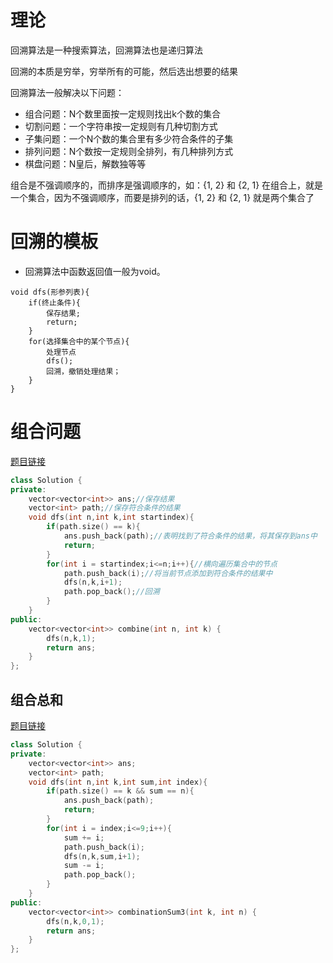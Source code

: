 # 理论

回溯算法是一种搜索算法，回溯算法也是递归算法

回溯的本质是穷举，穷举所有的可能，然后选出想要的结果

回溯算法一般解决以下问题：

- 组合问题：N个数里面按一定规则找出k个数的集合
- 切割问题：一个字符串按一定规则有几种切割方式
- 子集问题：一个N个数的集合里有多少符合条件的子集
- 排列问题：N个数按一定规则全排列，有几种排列方式
- 棋盘问题：N皇后，解数独等等

组合是不强调顺序的，而排序是强调顺序的，如：{1, 2} 和 {2, 1} 在组合上，就是一个集合，因为不强调顺序，而要是排列的话，{1, 2} 和 {2, 1} 就是两个集合了

# 回溯的模板

* 回溯算法中函数返回值一般为void。

```
void dfs(形参列表){
	if(终止条件){
		保存结果;
		return;
	}
	for(选择集合中的某个节点){
		处理节点
		dfs();
		回溯，撤销处理结果；
	}
}
```

# 组合问题

[题目链接](https://leetcode.cn/problems/combinations/)

```c++
class Solution {
private:
    vector<vector<int>> ans;//保存结果
    vector<int> path;//保存符合条件的结果
    void dfs(int n,int k,int startindex){
        if(path.size() == k){
            ans.push_back(path);//表明找到了符合条件的结果，将其保存到ans中
            return;
        }
        for(int i = startindex;i<=n;i++){//横向遍历集合中的节点
            path.push_back(i);//将当前节点添加到符合条件的结果中
            dfs(n,k,i+1);
            path.pop_back();//回溯
        }   
    }
public:
    vector<vector<int>> combine(int n, int k) {
        dfs(n,k,1);
        return ans;
    }
};
```

## 组合总和

[题目链接](https://leetcode.cn/problems/combination-sum-iii/)

```c++
class Solution {
private:
    vector<vector<int>> ans;
    vector<int> path;
    void dfs(int n,int k,int sum,int index){
        if(path.size() == k && sum == n){
            ans.push_back(path);
            return;
        }
        for(int i = index;i<=9;i++){
            sum += i;
            path.push_back(i);
            dfs(n,k,sum,i+1);
            sum -= i;
            path.pop_back();
        }
    }
public:
    vector<vector<int>> combinationSum3(int k, int n) {
        dfs(n,k,0,1);
        return ans;
    }
};
```

